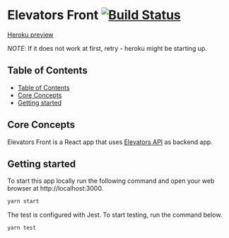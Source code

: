 # Elevators Front [![Build Status](https://travis-ci.com/czaaru/elevators-front.svg?branch=main)](https://travis-ci.com/czaaru/elevators-front)

[Heroku preview](https://czaru-elevators-front.herokuapp.com/)

_NOTE_: If it does not work at first, retry - heroku might be starting up.

## Table of Contents

- [Table of Contents](#table-of-contents)
- [Core Concepts](#core-concepts)
- [Getting started](#getting-started)

## Core Concepts

Elevators Front is a React app that uses [Elevators API](https://github.com/czaaru/elevators-api) as backend app.

## Getting started

To start this app locally run the following command and open your web browser at http://localhost:3000.

```sh
yarn start
```

The test is configured with Jest. To start testing, run the command below.

```sh
yarn test
```
